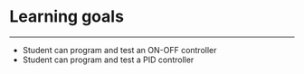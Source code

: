 # Learning goals
_____________________________________
- Student can program and test an ON-OFF controller
- Student can program and test a PID controller
